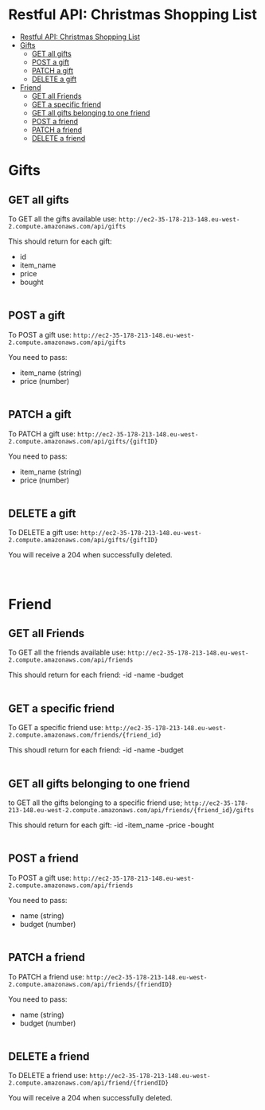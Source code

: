 # Restful API: Christmas Shopping List

- [Restful API: Christmas Shopping List](#restful-api-christmas-shopping-list)
- [Gifts](#gifts)
  - [GET all gifts](#get-all-gifts)
  - [POST a gift](#post-a-gift)
  - [PATCH a gift](#patch-a-gift)
  - [DELETE a gift](#delete-a-gift)
- [Friend](#friend)
  - [GET all Friends](#get-all-friends)
  - [GET a specific friend](#get-a-specific-friend)
  - [GET all gifts belonging to one friend](#get-all-gifts-belonging-to-one-friend)
  - [POST a friend](#post-a-friend)
  - [PATCH a friend](#patch-a-friend)
  - [DELETE a friend](#delete-a-friend)


# Gifts
## GET all gifts
To GET all the gifts available use:
`http://ec2-35-178-213-148.eu-west-2.compute.amazonaws.com/api/gifts`

This should return for each gift:
- id
- item_name 
- price
- bought
<br><br>

## POST a gift
To POST a gift use:
`http://ec2-35-178-213-148.eu-west-2.compute.amazonaws.com/api/gifts`

You need to pass:
- item_name (string)
- price (number)
<br><br>

## PATCH a gift
To PATCH a gift use:
`http://ec2-35-178-213-148.eu-west-2.compute.amazonaws.com/api/gifts/{giftID}`

You need to pass:
- item_name (string)
- price (number)
<br><br>

## DELETE a gift
To DELETE a gift use:
`http://ec2-35-178-213-148.eu-west-2.compute.amazonaws.com/api/gifts/{giftID}`

You will receive a 204 when successfully deleted.
<br><br><br>



# Friend
## GET all Friends
To GET all the friends available use:
`http://ec2-35-178-213-148.eu-west-2.compute.amazonaws.com/api/friends`

This should return for each friend:
-id
-name
-budget
<br><br>

## GET a specific friend
To GET a specific friend use:
`http://ec2-35-178-213-148.eu-west-2.compute.amazonaws.com/friends/{friend_id}`

This shoudl return for each friend:
-id
-name
-budget
<br><br>

## GET all gifts belonging to one friend
to GET all the gifts belonging to a specific friend use;
`http://ec2-35-178-213-148.eu-west-2.compute.amazonaws.com/api/friends/{friend_id}/gifts`

This should return for each gift:
-id
-item_name
-price
-bought
<br><br>

## POST a friend
To POST a gift use:
`http://ec2-35-178-213-148.eu-west-2.compute.amazonaws.com/api/friends`

You need to pass:
- name (string)
- budget (number)
<br><br>

## PATCH a friend
To PATCH a friend use:
`http://ec2-35-178-213-148.eu-west-2.compute.amazonaws.com/api/friends/{friendID}`

You need to pass:
- name (string)
- budget (number)
<br><br>

## DELETE a friend
To DELETE a friend use:
`http://ec2-35-178-213-148.eu-west-2.compute.amazonaws.com/api/friend/{friendID}`

You will receive a 204 when successfully deleted.